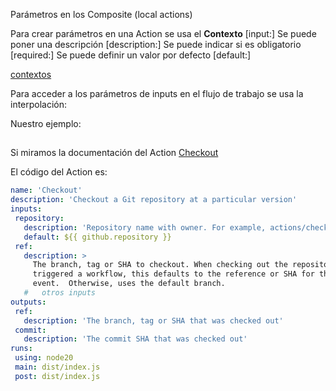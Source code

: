 Parámetros en los Composite (local actions)

Para crear parámetros en una Action se usa el **Contexto** [input:]
Se puede poner una descripción [description:]
Se puede indicar si es obligatorio [required:]
Se puede definir un valor por defecto [default:]

[contextos](https://docs.github.com/es/actions/writing-workflows/choosing-what-your-workflow-does/accessing-contextual-information-about-workflow-runs)

Para acceder a los parámetros de inputs en el flujo de trabajo se usa la interpolación:
<!-- 
"${{ inputs.message }}"
 -->



Nuestro ejemplo:
<!-- 

name: 'Hola mundo Action'
description: 'Test Hola mundo'

inputs:
    message:
        description: "the message to print"
        required: true
        default: "message test"

runs:
  using: 'composite'

  steps:
    - name: 'Echo message'
      run: echo "Hola ${{ inputs.message }}"
      shell: bash

 -->





## 

Si miramos la documentación del Action [Checkout](https://docs.github.com/es/actions/writing-workflows/choosing-what-your-workflow-does/accessing-contextual-information-about-workflow-runs#inputs-context)

<!-- 
- uses: actions/checkout@v4
  with:
    # Repository name with owner. For example, actions/checkout
    # Default: ${{ github.repository }}
    repository: ''

    # The branch, tag or SHA to checkout. When checking out the repository that
    # triggered a workflow, this defaults to the reference or SHA for that event.
    # Otherwise, uses the default branch.
    ref: ''
 -->

 El código del Action es:
 ```yaml
name: 'Checkout'
description: 'Checkout a Git repository at a particular version'
inputs:
  repository:
    description: 'Repository name with owner. For example, actions/checkout'
    default: ${{ github.repository }}
  ref:
    description: >
      The branch, tag or SHA to checkout. When checking out the repository that
      triggered a workflow, this defaults to the reference or SHA for that
      event.  Otherwise, uses the default branch.
    #   otros inputs
outputs:
  ref:
    description: 'The branch, tag or SHA that was checked out'
  commit:
    description: 'The commit SHA that was checked out'
runs:
  using: node20
  main: dist/index.js
  post: dist/index.js
```
